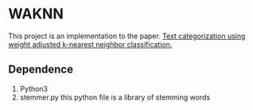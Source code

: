 # WAKNN
This project is an implementation to the paper.
[Text categorization using weight adjusted k-nearest neighbor classification.](https://link.springer.com/chapter/10.1007/3-540-45357-1_9)

## Dependence
1. Python3
2. stemmer.py this python file is a library of stemming words
